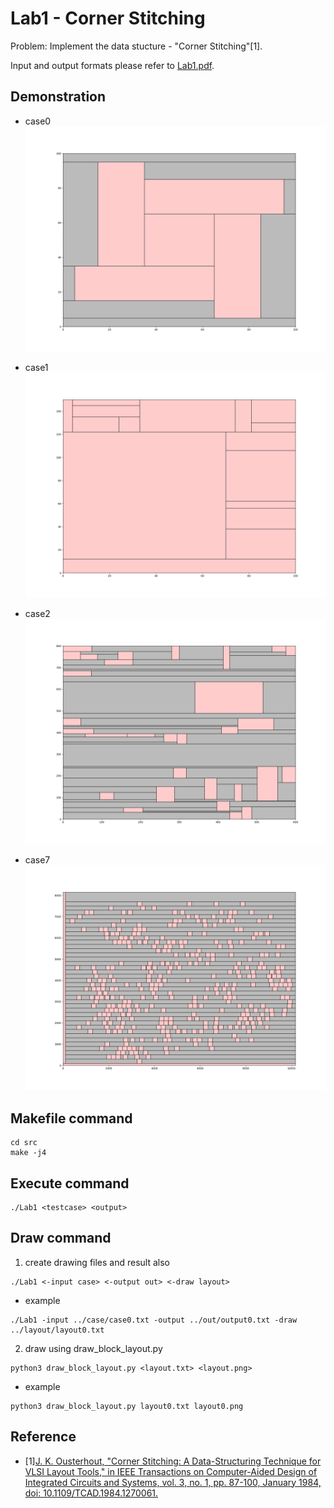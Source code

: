 # Lab1 - Corner Stitching
Problem: Implement the data stucture - "Corner Stitching"[1].

Input and output formats please refer to [Lab1.pdf](./Lab1.pdf).

## Demonstration
* case0
![](./drawing/layout0.png)

* case1
![](./drawing/layout1.png)

* case2
![](./drawing/layout2.png)

* case7
![](./drawing/layout7.png)

## Makefile command
```
cd src
make -j4
```
## Execute command
```
./Lab1 <testcase> <output> 
```
## Draw command
1. create drawing files and result also
```
./Lab1 <-input case> <-output out> <-draw layout>
```
* example
```
./Lab1 -input ../case/case0.txt -output ../out/output0.txt -draw ../layout/layout0.txt
```
2. draw using draw_block_layout.py
```
python3 draw_block_layout.py <layout.txt> <layout.png>
```
* example
```
python3 draw_block_layout.py layout0.txt layout0.png
```

## Reference 
* \[1\][J. K. Ousterhout, "Corner Stitching: A Data-Structuring Technique for VLSI Layout Tools," in IEEE Transactions on Computer-Aided Design of Integrated Circuits and Systems, vol. 3, no. 1, pp. 87-100, January 1984, doi: 10.1109/TCAD.1984.1270061.](https://ieeexplore.ieee.org/abstract/document/1270061)